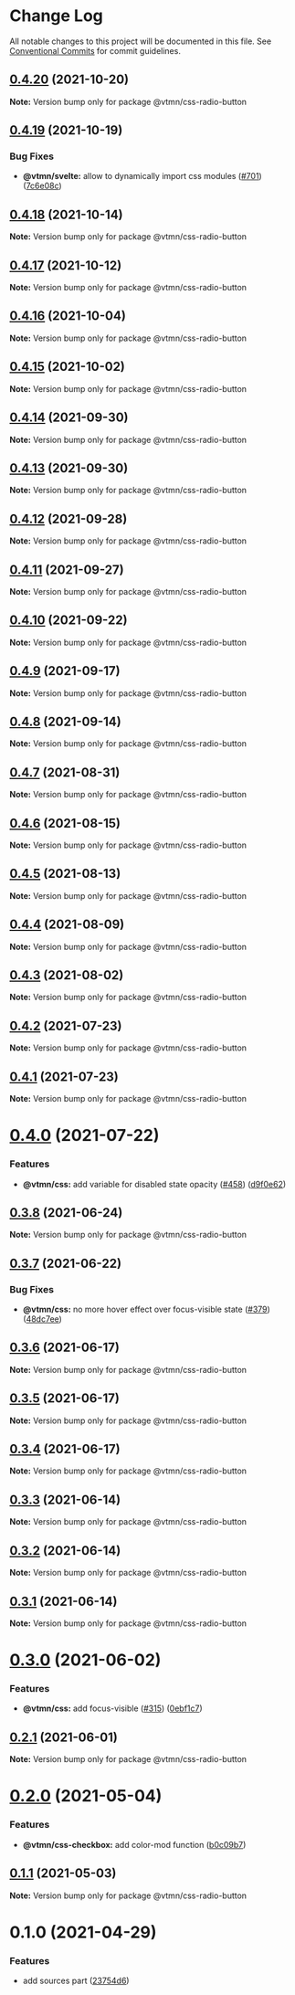 # Change Log

All notable changes to this project will be documented in this file.
See [Conventional Commits](https://conventionalcommits.org) for commit guidelines.

## [0.4.20](https://github.com/Decathlon/vitamin-web/compare/@vtmn/css-radio-button@0.4.19...@vtmn/css-radio-button@0.4.20) (2021-10-20)

**Note:** Version bump only for package @vtmn/css-radio-button





## [0.4.19](https://github.com/Decathlon/vitamin-web/compare/@vtmn/css-radio-button@0.4.18...@vtmn/css-radio-button@0.4.19) (2021-10-19)


### Bug Fixes

* **@vtmn/svelte:** allow to dynamically import css modules ([#701](https://github.com/Decathlon/vitamin-web/issues/701)) ([7c6e08c](https://github.com/Decathlon/vitamin-web/commit/7c6e08c4f76aa32fe92f91d7979df73796ff66e7))





## [0.4.18](https://github.com/Decathlon/vitamin-web/compare/@vtmn/css-radio-button@0.4.17...@vtmn/css-radio-button@0.4.18) (2021-10-14)

**Note:** Version bump only for package @vtmn/css-radio-button





## [0.4.17](https://github.com/Decathlon/vitamin-web/compare/@vtmn/css-radio-button@0.4.16...@vtmn/css-radio-button@0.4.17) (2021-10-12)

**Note:** Version bump only for package @vtmn/css-radio-button





## [0.4.16](https://github.com/Decathlon/vitamin-web/compare/@vtmn/css-radio-button@0.4.15...@vtmn/css-radio-button@0.4.16) (2021-10-04)

**Note:** Version bump only for package @vtmn/css-radio-button





## [0.4.15](https://github.com/Decathlon/vitamin-web/compare/@vtmn/css-radio-button@0.4.14...@vtmn/css-radio-button@0.4.15) (2021-10-02)

**Note:** Version bump only for package @vtmn/css-radio-button





## [0.4.14](https://github.com/Decathlon/vitamin-web/compare/@vtmn/css-radio-button@0.4.13...@vtmn/css-radio-button@0.4.14) (2021-09-30)

**Note:** Version bump only for package @vtmn/css-radio-button





## [0.4.13](https://github.com/Decathlon/vitamin-web/compare/@vtmn/css-radio-button@0.4.12...@vtmn/css-radio-button@0.4.13) (2021-09-30)

**Note:** Version bump only for package @vtmn/css-radio-button





## [0.4.12](https://github.com/Decathlon/vitamin-web/compare/@vtmn/css-radio-button@0.4.11...@vtmn/css-radio-button@0.4.12) (2021-09-28)

**Note:** Version bump only for package @vtmn/css-radio-button





## [0.4.11](https://github.com/Decathlon/vitamin-web/compare/@vtmn/css-radio-button@0.4.10...@vtmn/css-radio-button@0.4.11) (2021-09-27)

**Note:** Version bump only for package @vtmn/css-radio-button





## [0.4.10](https://github.com/Decathlon/vitamin-web/compare/@vtmn/css-radio-button@0.4.9...@vtmn/css-radio-button@0.4.10) (2021-09-22)

**Note:** Version bump only for package @vtmn/css-radio-button





## [0.4.9](https://github.com/Decathlon/vitamin-web/compare/@vtmn/css-radio-button@0.4.8...@vtmn/css-radio-button@0.4.9) (2021-09-17)

**Note:** Version bump only for package @vtmn/css-radio-button





## [0.4.8](https://github.com/Decathlon/vitamin-web/compare/@vtmn/css-radio-button@0.4.7...@vtmn/css-radio-button@0.4.8) (2021-09-14)

**Note:** Version bump only for package @vtmn/css-radio-button





## [0.4.7](https://github.com/Decathlon/vitamin-web/compare/@vtmn/css-radio-button@0.4.6...@vtmn/css-radio-button@0.4.7) (2021-08-31)

**Note:** Version bump only for package @vtmn/css-radio-button





## [0.4.6](https://github.com/Decathlon/vitamin-web/compare/@vtmn/css-radio-button@0.4.5...@vtmn/css-radio-button@0.4.6) (2021-08-15)

**Note:** Version bump only for package @vtmn/css-radio-button





## [0.4.5](https://github.com/Decathlon/vitamin-web/compare/@vtmn/css-radio-button@0.4.4...@vtmn/css-radio-button@0.4.5) (2021-08-13)

**Note:** Version bump only for package @vtmn/css-radio-button





## [0.4.4](https://github.com/Decathlon/vitamin-web/compare/@vtmn/css-radio-button@0.4.3...@vtmn/css-radio-button@0.4.4) (2021-08-09)

**Note:** Version bump only for package @vtmn/css-radio-button





## [0.4.3](https://github.com/Decathlon/vitamin-web/compare/@vtmn/css-radio-button@0.4.2...@vtmn/css-radio-button@0.4.3) (2021-08-02)

**Note:** Version bump only for package @vtmn/css-radio-button





## [0.4.2](https://github.com/Decathlon/vitamin-web/compare/@vtmn/css-radio-button@0.4.1...@vtmn/css-radio-button@0.4.2) (2021-07-23)

**Note:** Version bump only for package @vtmn/css-radio-button





## [0.4.1](https://github.com/Decathlon/vitamin-web/compare/@vtmn/css-radio-button@0.4.0...@vtmn/css-radio-button@0.4.1) (2021-07-23)

**Note:** Version bump only for package @vtmn/css-radio-button





# [0.4.0](https://github.com/Decathlon/vitamin-web/compare/@vtmn/css-radio-button@0.3.8...@vtmn/css-radio-button@0.4.0) (2021-07-22)


### Features

* **@vtmn/css:** add variable for disabled state opacity ([#458](https://github.com/Decathlon/vitamin-web/issues/458)) ([d9f0e62](https://github.com/Decathlon/vitamin-web/commit/d9f0e624e55e4c6c1d1cb8672dd159c1879abfbd))





## [0.3.8](https://github.com/Decathlon/vitamin-web/compare/@vtmn/css-radio-button@0.3.7...@vtmn/css-radio-button@0.3.8) (2021-06-24)

**Note:** Version bump only for package @vtmn/css-radio-button





## [0.3.7](https://github.com/Decathlon/vitamin-web/compare/@vtmn/css-radio-button@0.3.6...@vtmn/css-radio-button@0.3.7) (2021-06-22)


### Bug Fixes

* **@vtmn/css:** no more hover effect over focus-visible state ([#379](https://github.com/Decathlon/vitamin-web/issues/379)) ([48dc7ee](https://github.com/Decathlon/vitamin-web/commit/48dc7eea56caf547fea98f210852003dff4fa162))





## [0.3.6](https://github.com/Decathlon/vitamin-web/compare/@vtmn/css-radio-button@0.3.5...@vtmn/css-radio-button@0.3.6) (2021-06-17)

**Note:** Version bump only for package @vtmn/css-radio-button





## [0.3.5](https://github.com/Decathlon/vitamin-web/compare/@vtmn/css-radio-button@0.3.4...@vtmn/css-radio-button@0.3.5) (2021-06-17)

**Note:** Version bump only for package @vtmn/css-radio-button





## [0.3.4](https://github.com/Decathlon/vitamin-web/compare/@vtmn/css-radio-button@0.3.3...@vtmn/css-radio-button@0.3.4) (2021-06-17)

**Note:** Version bump only for package @vtmn/css-radio-button





## [0.3.3](https://github.com/Decathlon/vitamin-web/compare/@vtmn/css-radio-button@0.3.2...@vtmn/css-radio-button@0.3.3) (2021-06-14)

**Note:** Version bump only for package @vtmn/css-radio-button





## [0.3.2](https://github.com/Decathlon/vitamin-web/compare/@vtmn/css-radio-button@0.3.1...@vtmn/css-radio-button@0.3.2) (2021-06-14)

**Note:** Version bump only for package @vtmn/css-radio-button





## [0.3.1](https://github.com/Decathlon/vitamin-web/compare/@vtmn/css-radio-button@0.3.0...@vtmn/css-radio-button@0.3.1) (2021-06-14)

**Note:** Version bump only for package @vtmn/css-radio-button





# [0.3.0](https://github.com/Decathlon/vitamin-web/compare/@vtmn/css-radio-button@0.2.1...@vtmn/css-radio-button@0.3.0) (2021-06-02)


### Features

* **@vtmn/css:** add focus-visible  ([#315](https://github.com/Decathlon/vitamin-web/issues/315)) ([0ebf1c7](https://github.com/Decathlon/vitamin-web/commit/0ebf1c7505d2506d964f4dbd878489ce93be421b))





## [0.2.1](https://github.com/Decathlon/vitamin-web/compare/@vtmn/css-radio-button@0.2.0...@vtmn/css-radio-button@0.2.1) (2021-06-01)

**Note:** Version bump only for package @vtmn/css-radio-button





# [0.2.0](https://github.com/Decathlon/vitamin-web/compare/@vtmn/css-radio-button@0.1.1...@vtmn/css-radio-button@0.2.0) (2021-05-04)


### Features

* **@vtmn/css-checkbox:** add color-mod function ([b0c09b7](https://github.com/Decathlon/vitamin-web/commit/b0c09b7a057b004b9aef871ad90632be99a8b5aa))





## [0.1.1](https://github.com/Decathlon/vitamin-web/compare/@vtmn/css-radio-button@0.1.0...@vtmn/css-radio-button@0.1.1) (2021-05-03)

**Note:** Version bump only for package @vtmn/css-radio-button





# 0.1.0 (2021-04-29)


### Features

* add sources part ([23754d6](https://github.com/Decathlon/vitamin-web/commit/23754d6c3bc0e4b56eaffb40cdbefae77d4d6179))
